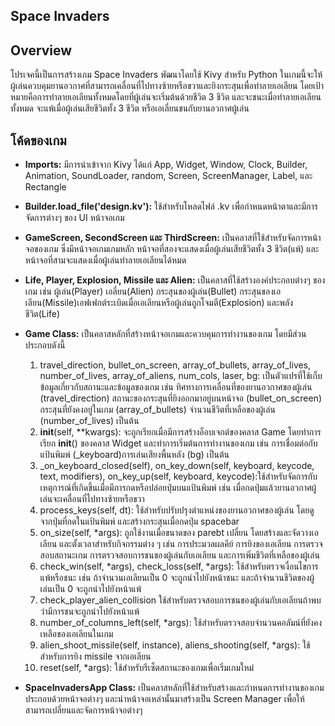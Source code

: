 ## Space Invaders

## Overview
โปรเจคนี้เป็นการสร้างเกม Space Invaders พัฒนาโดยใช้ Kivy สำหรับ Python ในเกมนี้จะให้ผู้เล่นควบคุมยานอวกาศที่สามารถเคลื่อนที่ไปทางซ้ายหรือขวาและยิงกระสุนเพื่อทำลายเอเลียน โดยเป้าหมายคือการทำลายเอเลียนทั้งหมดโดยที่ผู้เล่นจะเริ่มต้นด้วยชีวิต 3 ชีวิต และจะชนะเมื่อทำลายเอเลียนทั้งหมด จะแพ้เมื่อผู้เล่นเสียชีวิตทั้ง 3 ชีวิต หรือเอเลี่ยนชนกับยานอวกาศผู้เล่น

## โค้ดของเกม
- **Imports:** มีการนำเข้าจาก Kivy ได้แก่ App, Widget, Window, Clock, Builder, Animation, SoundLoader, random, Screen, ScreenManager, Label, และ Rectangle 

- **Builder.load_file('design.kv'):** ใช้สำหรับโหลดไฟล์ .kv เพื่อกำหนดหน้าตาและมีการจัดการต่างๆ ของ UI หน้าจอเกม

- **GameScreen, SecondScreen และ ThirdScreen:** เป็นคลาสที่ใช้สำหรับจัดการหน้าจอของเกม ซึ่งมีหน้าจอเกมเกมหลัก หน้าจอที่สองจะแสดงเมื่อผู้เล่นเสียชีวิตทั้ง 3 ชีวิต(แพ้)          และหน้าจอที่สามจะแสดงเมื่อผู้เล่นทำลายเอเลียนได้หมด

- **Life, Player, Explosion, Missile และ Alien:** เป็นคลาสที่ใช้สร้างองค์ประกอบต่างๆ ของเกม เช่น ผู้เล่น(Player) เอลี่ยน(Alien) กระสุนของผู้เล่น(Bullet) กระสุนของเอเลียน(Missile)เอฟเฟกต์ระเบิดเมื่อเอเลียนหรือผู้เล่นถูกโจมตี(Explosion) และพลังชีวิต(Life) 

- **Game Class:** เป็นคลาสหลักที่สร้างหน้าจอเกมและควบคุมการทำงานของเกม โดยมีส่วนประกอบดังนี้
    1. travel_direction, bullet_on_screen, array_of_bullets, array_of_lives, number_of_lives, array_of_aliens, num_cols, laser, bg: เป็นตัวแปรที่ใช้เก็บข้อมูลเกี่ยวกับสถานะและข้อมูลของเกม เช่น ทิศทางการเคลื่อนที่ของยานอวกาศของผู้เล่น (travel_direction) สถานะของกระสุนที่ยิงออกมาอยู่บนหน้าจอ (bullet_on_screen) กระสุนที่ยังคงอยู่ในเกม (array_of_bullets) จำนวนชีวิตที่เหลือของผู้เล่น (number_of_lives) เป็นต้น
    2. __init__(self, **kwargs): จะถูกเรียกเมื่อมีการสร้างอ็อบเจกต์ของคลาส Game โดยทำการเรียก __init__() ของคลาส Widget และทำการเริ่มต้นการทำงานของเกม เช่น การเชื่อมต่อกับแป้นพิมพ์ (_keyboard)การเล่นเสียงพื้นหลัง (bg) เป็นต้น
    3. _on_keyboard_closed(self), on_key_down(self, keyboard, keycode, text, modifiers), on_key_up(self, keyboard, keycode):ใช้สำหรับจัดการกับเหตุการณ์ที่เกิดขึ้นเมื่อมีการกดหรือปล่อยปุ่มบนแป้นพิมพ์ เช่น เมื่อกดปุ่มแล้วยานอวกาศผู้เล่นจะเคลื่อนที่ไปทางซ้ายหรือขวา
    4. process_keys(self, dt): ใช้สำหรับปรับปรุงตำแหน่งของยานอวกาศของผู้เล่น โดยดูจากปุ่มที่กดในแป้นพิมพ์ และสร้างกระสุนเมื่อกดปุ่ม spacebar
    5. on_size(self, *args): ถูกใช้งานเมื่อขนาดของ parebt เปลี่ยน โดยสร้างและจัดวางเอเลียน และตั้งเวลาสำหรับกิจกรรมต่าง ๆ เช่น การประมวลผลคีย์ การยิงของเอเลียน การตรวจสอบสถานะเกม การตรวจสอบการชนของผู้เล่นกับเอเลียน และการเพิ่มชีวิตที่เหลือของผู้เล่น
    6. check_win(self, *args), check_loss(self, *args): ใช้สำหรับตรวจเงื่อนไขการแพ้หรือชนะ เช่น ถ้าจำนวนเอเลียนเป็น 0 จะถูกนำไปยังหน้าชนะ และถ้าจำนวนชีวิตของผู้เล่นเป็น 0 จะถูกนำไปยังหน้าแพ้
    7. check_player_alien_collision ใช้สำหรับตรวจสอบการชนของผู้เล่นกับเอเลียนถ้าพบว่ามีการชนจะถูกนำไปยังหน้าแพ้
    8. number_of_columns_left(self, *args): ใช้สำหรับตรวจสอบจำนวนคอลัมน์ที่ยังคงเหลือของเอเลียนในเกม 
    9. alien_shoot_missile(self, instance), aliens_shooting(self, *args): ใช้สำหรับการยิง missile จากเอเลียน
    10. reset(self, *args): ใช้สำหรับรีเซ็ตสถานะของเกมเพื่อเริ่มเกมใหม่

- **SpaceInvadersApp Class:** เป็นคลาสหลักที่ใช้สำหรับสร้างและกำหนดการทำงานของเกม ประกอบด้วยหน้าจอต่างๆ และนำหน้าจอเหล่านั้นมาสร้างเป็น Screen Manager เพื่อให้สามารถเปลี่ยนและจัดการหน้าจอต่างๆ 











